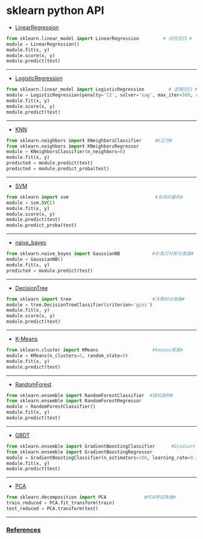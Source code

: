 # sklearn python API

- [LinearRegression](http://scikit-learn.org/stable/modules/generated/sklearn.linear_model.LinearRegression.html)
```python
from sklearn.linear_model import LinearRegression         # 线性回归 #
module = LinearRegression()
module.fit(x, y)
module.score(x, y)
module.predict(test)
```
***

- [LogisticRegression](http://scikit-learn.org/stable/modules/generated/sklearn.linear_model.LogisticRegression.html)
```python
from sklearn.linear_model import LogisticRegression         # 逻辑回归 #
module = LogisticRegression(penalty='l2', solver='sag', max_iter=500, random_state=42, n_jobs=4)
module.fit(x, y)
module.score(x, y)
module.predict(test)
```
***

- [KNN](http://scikit-learn.org/stable/modules/generated/sklearn.neighbors.KNeighborsClassifier.html)
```python
from sklearn.neighbors import KNeighborsClassifier     #K近邻#
from sklearn.neighbors import KNeighborsRegressor
module = KNeighborsClassifier(n_neighbors=6)
module.fit(x, y)
predicted = module.predict(test)
predicted = module.predict_proba(test)
```
***

- [SVM](http://scikit-learn.org/stable/modules/generated/sklearn.svm.SVC.html)
```python
from sklearn import svm                                #支持向量机#
module = svm.SVC()
module.fit(x, y)
module.score(x, y)
module.predict(test)
module.predict_proba(test)
```
***


- [naive_bayes](http://scikit-learn.org/stable/modules/generated/sklearn.naive_bayes.GaussianNB.html)
```python
from sklearn.naive_bayes import GaussianNB            #朴素贝叶斯分类器#
module = GaussianNB()
module.fit(x, y)
predicted = module.predict(test)
```
***

- [DecisionTree](http://scikit-learn.org/stable/modules/generated/sklearn.tree.DecisionTreeClassifier.html)
```python
from sklearn import tree                              #决策树分类器#
module = tree.DecisionTreeClassifier(criterion='gini')
module.fit(x, y)
module.score(x, y)
module.predict(test)
```
***

- [K-Means](http://scikit-learn.org/stable/modules/generated/sklearn.cluster.KMeans.html)
```python
from sklearn.cluster import KMeans                    #kmeans聚类#
module = KMeans(n_clusters=3, random_state=0)
module.fit(x, y)
module.predict(test)
```
***

- [RandomForest](http://scikit-learn.org/stable/modules/generated/sklearn.ensemble.RandomForestClassifier.html)
```python
from sklearn.ensemble import RandomForestClassifier  #随机森林#
from sklearn.ensemble import RandomForestRegressor
module = RandomForestClassifier()
module.fit(x, y)
module.predict(test)
```
***

- [GBDT](http://scikit-learn.org/stable/modules/generated/sklearn.ensemble.GradientBoostingClassifier.html)
```python
from sklearn.ensemble import GradientBoostingClassifier      #Gradient Boosting 和 AdaBoost算法#
from sklearn.ensemble import GradientBoostingRegressor
module = GradientBoostingClassifier(n_estimators=100, learning_rate=0.1, max_depth=1, random_state=0)
module.fit(x, y)
module.predict(test)
```
***

- [PCA](http://scikit-learn.org/stable/modules/generated/sklearn.decomposition.PCA.html)
```python
from sklearn.decomposition import PCA              #PCA特征降维#
train_reduced = PCA.fit_transform(train)
test_reduced = PCA.transform(test)
```
***

### [References](https://mp.weixin.qq.com/s/vwNaLDkmXiNRmj-D3Ae6eQ)
